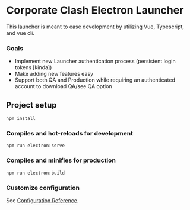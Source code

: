 # Corporate Clash Electron Launcher

This launcher is meant to ease development by utilizing Vue, Typescript, and vue cli.

### Goals

* Implement new Launcher authentication process (persistent login tokens [kinda])
* Make adding new features easy
* Support both QA and Production while requiring an authenticated account to download QA/see QA option




## Project setup
```
npm install
```

### Compiles and hot-reloads for development
```
npm run electron:serve
```

### Compiles and minifies for production
```
npm run electron:build
```

### Customize configuration
See [Configuration Reference](https://cli.vuejs.org/config/).
